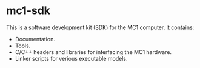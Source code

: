 # mc1-sdk

This is a software development kit (SDK) for the MC1 computer. It contains:

* Documentation.
* Tools.
* C/C++ headers and libraries for interfacing the MC1 hardware.
* Linker scripts for verious executable models.
